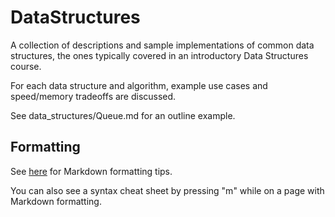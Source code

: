 DataStructures
==============

A collection of descriptions and sample implementations of common data structures, the ones typically
  covered in an introductory Data Structures course.

For each data structure and algorithm, example use cases and speed/memory tradeoffs are discussed.

See data_structures/Queue.md for an outline example.

## Formatting

See [here](http://github.github.com/github-flavored-markdown/) for Markdown formatting tips.

You can also see a syntax cheat sheet by pressing "m" while on a page with Markdown formatting.
